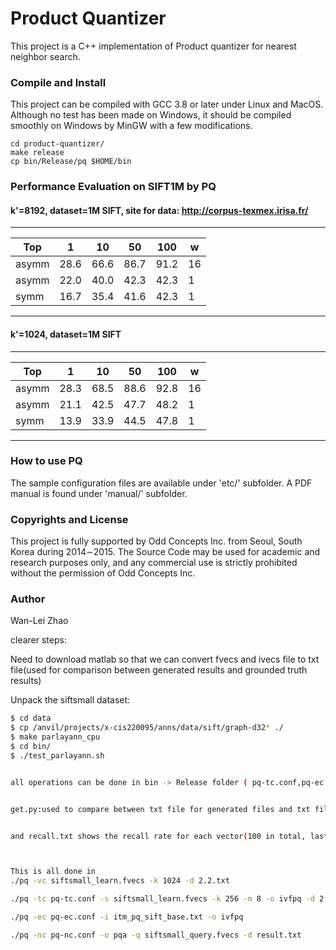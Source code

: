 # Product Quantizer
This project is a C++ implementation of Product quantizer for nearest neighbor search.


### Compile and Install
This project can be compiled with GCC 3.8 or later under Linux and MacOS. Although no test has been made on Windows, 
it should be compiled smoothly on Windows by MinGW with a few modifications. 

```
cd product-quantizer/
make release
cp bin/Release/pq $HOME/bin
```


### Performance Evaluation on SIFT1M by PQ
#### k'=8192, dataset=1M SIFT, site for data: http://corpus-texmex.irisa.fr/
--------------------------------------------
|Top   |  1    |   10   |   50 | 100  |  w |
-------|-------|--------|------|------|----|
|asymm |  28.6  |  66.6 | 86.7 | 91.2 | 16 |
|asymm | 22.0   | 40.0  | 42.3 | 42.3 | 1  |
|symm  |  16.7  | 35.4  | 41.6 | 42.3 |	1  |
--------------------------------------------
#### k'=1024, dataset=1M SIFT
--------------------------------------------
|Top   |  1   |   10  |   50  | 100   | w |
-------|------|-------|-------|-------|---|
|asymm | 28.3 |  68.5 |  88.6 | 92.8  | 16|
|asymm | 21.1 |  42.5 |  47.7 | 48.2  | 1 |
|symm  | 13.9 |  33.9 |  44.5 | 47.8	| 1 |
-------------------------------------------


### How to use PQ

The sample configuration files are available under 'etc/' subfolder. A PDF manual is found under 'manual/' subfolder.

### Copyrights and License
This project is fully supported by Odd Concepts Inc. from Seoul, South Korea during 2014∼2015. The Source Code may be used for academic and research purposes only, and any commercial use is strictly prohibited without the permission of Odd Concepts Inc.

### Author
Wan-Lei Zhao


clearer steps:

Need to download matlab so that we can convert fvecs and ivecs file to txt file(used for comparison between generated results and grounded truth results)


Unpack the siftsmall dataset:

```bash
$ cd data
$ cp /anvil/projects/x-cis220095/anns/data/sift/graph-d32* ./
$ make parlayann_cpu
$ cd bin/
$ ./test_parlayann.sh


all operations can be done in bin -> Release folder ( pq-tc.conf,pq-ec.conf,pq-nc.conf and itm_pq_sift_base.tx are provided)


get.py:used to compare between txt file for generated files and txt file of grounded truth results(currently only support siftsmall)


and recall.txt shows the recall rate for each vector(100 in total, last time shows overall recall rate, result.txt:from the NN search, correct.txt grounded truth(convert from ivecs file)



This is all done in 
./pq -vc siftsmall_learn.fvecs -k 1024 -d 2.2.txt

./pq -tc pq-tc.conf -s siftsmall_learn.fvecs -k 256 -m 8 -o ivfpq -d 2.4.pq

./pq -ec pq-ec.conf -i itm_pq_sift_base.txt -o ivfpq

./pq -nc pq-nc.conf -o pqa -q siftsmall_query.fvecs -d result.txt



